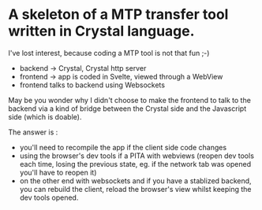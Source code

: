 # A skeleton of a MTP transfer tool written in Crystal language.

I've lost interest, because coding a MTP tool is not that fun ;-)

- backend  -> Crystal, Crystal http server
- frontend -> app is coded in Svelte, viewed through a WebView
- frontend talks to backend using Websockets

May be you wonder why I didn't choose to make the frontend to talk to the backend via a kind of bridge between the Crystal side and the Javascript side (which is doable).

The answer is :

- you'll need to recompile the app if the client side code changes
- using the browser's dev tools if a PITA with webviews (reopen dev tools each time, losing the previous state, eg. if the network tab was opened you'll have to reopen it)
- on the other end with websockets and if you have a stablized backend, you can rebuild the client, reload the browser's view whilst keeping the dev tools opened.